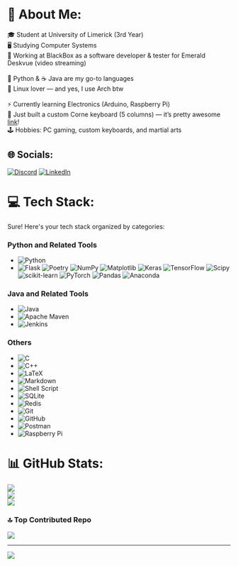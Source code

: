 # 💫 About Me:
🎓 Student at University of Limerick (3rd Year)<br>🖥️ Studying Computer Systems<br>💼 Working at BlackBox as a software developer & tester for Emerald Deskvue (video streaming)<br><br>🐍 Python & ☕ Java are my go-to languages<br>💚 Linux lover — and yes, I use Arch btw<br><br>⚡ Currently learning Electronics (Arduino, Raspberry Pi)<br>🔨 Just built a custom Corne keyboard (5 columns) — it’s pretty awesome [link](https://imgur.com/a/T2f0bTd)!<br>🕹️ Hobbies: PC gaming, custom keyboards, and martial arts


## 🌐 Socials:
[![Discord](https://img.shields.io/badge/Discord-%237289DA.svg?logo=discord&logoColor=white)](https://discord.gg/nick_vaskevych)
[![LinkedIn](https://img.shields.io/badge/LinkedIn-%230077B5.svg?logo=linkedin&logoColor=white)](https://linkedin.com/in/mykolavaskevych) 

# 💻 Tech Stack:
Sure! Here's your tech stack organized by categories:

### Python and Related Tools
- ![Python](https://img.shields.io/badge/python-3670A0?style=for-the-badge&logo=python&logoColor=ffdd54)
- ![Flask](https://img.shields.io/badge/flask-%23000.svg?style=for-the-badge&logo=flask&logoColor=white) ![Poetry](https://img.shields.io/badge/Poetry-%233B82F6.svg?style=for-the-badge&logo=poetry&logoColor=0B3D8D) ![NumPy](https://img.shields.io/badge/numpy-%23013243.svg?style=for-the-badge&logo=numpy&logoColor=white) ![Matplotlib](https://img.shields.io/badge/Matplotlib-%23ffffff.svg?style=for-the-badge&logo=Matplotlib&logoColor=black) ![Keras](https://img.shields.io/badge/Keras-%23D00000.svg?style=for-the-badge&logo=Keras&logoColor=white) ![TensorFlow](https://img.shields.io/badge/TensorFlow-%23FF6F00.svg?style=for-the-badge&logo=TensorFlow&logoColor=white) ![Scipy](https://img.shields.io/badge/SciPy-%230C55A5.svg?style=for-the-badge&logo=scipy&logoColor=%white) ![scikit-learn](https://img.shields.io/badge/scikit--learn-%23F7931E.svg?style=for-the-badge&logo=scikit-learn&logoColor=white) ![PyTorch](https://img.shields.io/badge/PyTorch-%23EE4C2C.svg?style=for-the-badge&logo=PyTorch&logoColor=white) ![Pandas](https://img.shields.io/badge/pandas-%23150458.svg?style=for-the-badge&logo=pandas&logoColor=white) ![Anaconda](https://img.shields.io/badge/Anaconda-%2344A833.svg?style=for-the-badge&logo=anaconda&logoColor=white)


### Java and Related Tools
- ![Java](https://img.shields.io/badge/java-%23ED8B00.svg?style=for-the-badge&logo=openjdk&logoColor=white)
- ![Apache Maven](https://img.shields.io/badge/Apache%20Maven-C71A36?style=for-the-badge&logo=Apache%20Maven&logoColor=white)
- ![Jenkins](https://img.shields.io/badge/jenkins-%232C5263.svg?style=for-the-badge&logo=jenkins&logoColor=white)

### Others
- ![C](https://img.shields.io/badge/c-%2300599C.svg?style=for-the-badge&logo=c&logoColor=white)
- ![C++](https://img.shields.io/badge/c++-%2300599C.svg?style=for-the-badge&logo=c%2B%2B&logoColor=white)
- ![LaTeX](https://img.shields.io/badge/latex-%23008080.svg?style=for-the-badge&logo=latex&logoColor=white)
- ![Markdown](https://img.shields.io/badge/markdown-%23000000.svg?style=for-the-badge&logo=markdown&logoColor=white)
- ![Shell Script](https://img.shields.io/badge/shell_script-%23121011.svg?style=for-the-badge&logo=gnu-bash&logoColor=white)
- ![SQLite](https://img.shields.io/badge/sqlite-%2307405e.svg?style=for-the-badge&logo=sqlite&logoColor=white)
- ![Redis](https://img.shields.io/badge/redis-%23DD0031.svg?style=for-the-badge&logo=redis&logoColor=white)
- ![Git](https://img.shields.io/badge/git-%23F05033.svg?style=for-the-badge&logo=git&logoColor=white)
- ![GitHub](https://img.shields.io/badge/github-%23121011.svg?style=for-the-badge&logo=github&logoColor=white)
- ![Postman](https://img.shields.io/badge/Postman-FF6C37?style=for-the-badge&logo=postman&logoColor=white)
- ![Raspberry Pi](https://img.shields.io/badge/-RaspberryPi-C51A4A?style=for-the-badge&logo=Raspberry-Pi)
# 📊 GitHub Stats:
![](https://github-readme-stats.vercel.app/api?username=VaskMykola&theme=tokyonight&hide_border=false&include_all_commits=true&count_private=true)<br/>
![](https://github-readme-streak-stats.herokuapp.com/?user=VaskMykola&theme=tokyonight&hide_border=false)<br/>
![](https://github-readme-stats.vercel.app/api/top-langs/?username=VaskMykola&theme=tokyonight&hide_border=false&include_all_commits=true&count_private=true&layout=compact)

### 🔝 Top Contributed Repo
![](https://github-contributor-stats.vercel.app/api?username=VaskMykola&limit=5&theme=tokyonight&combine_all_yearly_contributions=true)

---
[![](https://visitcount.itsvg.in/api?id=VaskMykola&icon=0&color=0)](https://visitcount.itsvg.in)

<!-- Proudly created with GPRM ( https://gprm.itsvg.in ) -->
